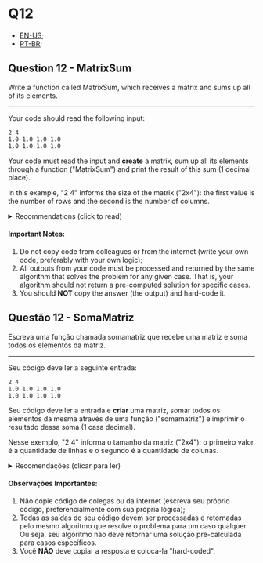 # Q12

- [EN-US](#question-12---matrixsum);
- [PT-BR](#questão-12---somamatriz);

## Question 12 - MatrixSum

Write a function called MatrixSum, which receives a matrix and sums up all of its elements.

<hr>

Your code should read the following input:

```
2 4
1.0 1.0 1.0 1.0
1.0 1.0 1.0 1.0
```
Your code must read the input and **create** a matrix, sum up all its elements through a function ("MatrixSum") and print the result of this sum (1 decimal place).

In this example, "2 4" informs the size of the matrix ("2x4"): the first value is the number of rows and the second is the number of columns.

<details>
   <summary>Recommendations (click to read)</summary>
   1. If you decide to allocate memory for arrays, remember to free that memory too;
   2. It might be interesting to write functions to **create**/**release**/**print** matrices (to be reused in the next questions);
</details>

#### Important Notes:

1. Do not copy code from colleagues or from the internet (write your own code, preferably with your own logic);
2. All outputs from your code must be processed and returned by the same algorithm that solves the problem for any given case. That is, your algorithm should not return a pre-computed solution for specific cases.
3. You should **NOT** copy the answer (the output) and hard-code it.


## Questão 12 - SomaMatriz

Escreva uma função chamada somamatriz que recebe uma matriz e soma
todos os elementos da matriz.

<hr>

Seu código deve ler a seguinte entrada:

```
2 4
1.0 1.0 1.0 1.0
1.0 1.0 1.0 1.0
```
Seu código deve ler a entrada e **criar** uma matriz, somar todos os elementos da mesma através de uma função ("somamatriz") e imprimir o resultado dessa soma (1 casa decimal).

Nesse exemplo, "2 4" informa o tamanho da matriz ("2x4"): o primeiro valor é a quantidade de linhas e o segundo é a quantidade de colunas. 

<details>
  <summary>Recomendações  (clicar para ler)</summary>
  1. Se decidir alocar memória para as matrizes, lembre-se de liberar essa memória também;
  2. Talvez seja interessante escrever funções para **criar**/**liberar**/**imprimir** matrizes (para re-uso nas próximas questões);
</details>

#### Observações Importantes:

1. Não copie código de colegas ou da internet (escreva seu próprio código, preferencialmente com sua própria lógica);
2. Todas as saídas do seu código devem ser processadas e retornadas pelo mesmo algoritmo que resolve o problema para um caso qualquer. Ou seja, seu algoritmo não deve retornar uma solução pré-calculada para casos específicos.
3. Você **NÃO** deve copiar a resposta e colocá-la "hard-coded".
